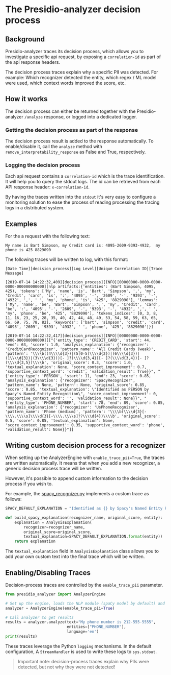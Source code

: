 # The Presidio-analyzer decision process

## Background

Presidio-analyzer traces its decision process, which allows you to investigate a specific api request, by exposing a `correlation-id` as part of the api response headers.

The decision process traces explain why a specific PII was detected. For example: Which recognizer detected the entity, which regex / ML model were used, which context words improved the score, etc.

## How it works

The decision process can either be returned together with the Presidio-analyzer `/analyze` response, or logged into a dedicated logger.

### Getting the decision process as part of the response

The decision process result is added to the response automatically.
To enable/disable it, call the `analyze` method with `remove_interpretability_response` as False and True, respectively.

### Logging the decision process

Each api request contains a `correlation-id` which is the trace identification. It will help you to query the stdout logs.
The id can be retrieved from each API response header: `x-correlation-id`.

By having the traces written into the `stdout` it's very easy to configure a monitoring solution to ease the process of reading processing the tracing logs in a distributed system.

## Examples

For the a request with the following text:

```text
My name is Bart Simpson, my Credit card is: 4095-2609-9393-4932,  my phone is 425 8829090 
```

The following traces will be written to log, with this format: 

`[Date Time][decision_process][Log Level][Unique Correlation ID][Trace Message]`


```
[2019-07-14 14:22:32,409][decision_process][INFO][00000000-0000-0000-0000-000000000000][nlp artifacts:{'entities': (Bart Simpson, 4095, 425), 'tokens': ['My', 'name', 'is', 'Bart', 'Simpson', ',', 'my', 'Credit', 'card', 'is', ':', '4095', '-', '2609', '-', '9393', '-', '4932', ',', ' ', 'my', 'phone', 'is', '425', '8829090'], 'lemmas': ['My', 'name', 'be', 'Bart', 'Simpson', ',', 'my', 'Credit', 'card', 'be', ':', '4095', '-', '2609', '-', '9393', '-', '4932', ',', ' ', 'my', 'phone', 'be', '425', '8829090'], 'tokens_indices': [0, 3, 8, 11, 16, 23, 25, 28, 35, 40, 42, 44, 48, 49, 53, 54, 58, 59, 63, 65, 66, 69, 75, 78, 82], 'keywords': ['bart', 'simpson', 'credit', 'card', '4095', '2609', '9393', '4932', ' ', 'phone', '425', '8829090']}]

[2019-07-14 14:22:32,417][decision_process][INFO][00000000-0000-0000-0000-000000000000][["{'entity_type': 'CREDIT_CARD', 'start': 44, 'end': 63, 'score': 1.0, 'analysis_explanation': {'recognizer': 'CreditCardRecognizer', 'pattern_name': 'All Credit Cards (weak)', 'pattern': '\\\\b((4\\\\d{3})|(5[0-5]\\\\d{2})|(6\\\\d{3})|(1\\\\d{3})|(3\\\\d{3}))[- ]?(\\\\d{3,4})[- ]?(\\\\d{3,4})[- ]?(\\\\d{3,5})\\\\b', 'original_score': 0.3, 'score': 1.0, 'textual_explanation': None, 'score_context_improvement': 0.7, 'supportive_context_word': 'credit', 'validation_result': True}}", "{'entity_type': 'PERSON', 'start': 11, 'end': 23, 'score': 0.85, 'analysis_explanation': {'recognizer': 'SpacyRecognizer', 'pattern_name': None, 'pattern': None, 'original_score': 0.85, 'score': 0.85, 'textual_explanation': \"Identified as PERSON by Spacy's Named Entity Recognition\", 'score_context_improvement': 0, 'supportive_context_word': '', 'validation_result': None}}", "{'entity_type': 'PHONE_NUMBER', 'start': 78, 'end': 89, 'score': 0.85, 'analysis_explanation': {'recognizer': 'UsPhoneRecognizer', 'pattern_name': 'Phone (medium)', 'pattern': '\\\\b(\\\\d{3}[-\\\\.\\\\s]\\\\d{3}[-\\\\.\\\\s]??\\\\d{4})\\\\b', 'original_score': 0.5, 'score': 0.85, 'textual_explanation': None, 'score_context_improvement': 0.35, 'supportive_context_word': 'phone', 'validation_result': None}}"]]
```

## Writing custom decision process for a recognizer

When setting up the AnalyzerEngine with `enable_trace_pii=True`, the traces are written automatically. It means that when you add a new recognizer, a generic decision process trace will be written.

However, it's possible to append custom information to the decision process if you wish to.

For example, the [spacy_recognizer.py](https://github.com/microsoft/presidio/blob/master/presidio-analyzer/presidio_analyzer/predefined_recognizers/spacy_recognizer.py) implements a custom trace as follows:

```python
SPACY_DEFAULT_EXPLANATION = "Identified as {} by Spacy's Named Entity Recognition"

def build_spacy_explanation(recognizer_name, original_score, entity):
    explanation = AnalysisExplanation(
        recognizer=recognizer_name,
        original_score=original_score,
        textual_explanation=SPACY_DEFAULT_EXPLANATION.format(entity))
    return explanation
```

The `textual_explanation` field in `AnalysisExplanation` class allows you to add your own custom text into the final trace which will be written.

## Enabling/Disabling Traces

Decision-process traces are controlled by the `enable_trace_pii` parameter.

```python
from presidio_analyzer import AnalyzerEngine

# Set up the engine, loads the NLP module (spaCy model by default) and other PII recognizers
analyzer = AnalyzerEngine(enable_trace_pii=True)

# Call analyzer to get results
results = analyzer.analyze(text="My phone number is 212-555-5555",
                           entities=["PHONE_NUMBER"],
                           language='en')
print(results)
```

These traces leverage the Python `logging` mechanisms. In the default configuration, A `StreamHandler` is used to write these logs to `sys.stdout`.

> Important note: decision-process traces explain why PIIs were detected, but not why they were not detected!
